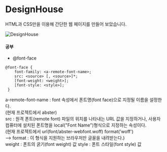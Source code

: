 # DesignHouse

HTML과 CSS만을 이용해 간단한 웹 페이지를 만들어 보았습니다.

![DesignHouse](https://user-images.githubusercontent.com/61913417/106359968-4ffaae80-6359-11eb-9e06-58b487baf038.gif)

#### 공부
- @font-face
```
@font-face { 
	font-family: <a-remote-font-name>;
	src: <source> [, <source>]*; 
	[font-weight: <weight>]; 
	[font-style: <style>]; 
 }
```
a-remote-font-name : font 속성에서 폰트명(font face)으로 지정될 이름을 설정한다.  
(현재 프로젝트에서 abster)  
src : 원격 폰트(remote font) 파일의 위치를 나타내는 URL 값을 지정하거나, 사용자 컴퓨터에 설치된 폰트명을 local("Font Name")형식으로 지정하는 속성이다.  
(현재 프로젝트에서 url(font/abster-webfont.woff) format('woff')  
--> format : 이 형식을 지원하는 브라우저만 글꼴을 내려받는다.)  
weight : 폰트의 굵기(font weight) 값
style : 폰트 스타일(font style) 값
